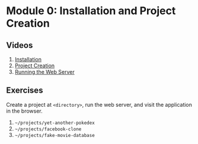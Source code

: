 # Module 0: Installation and Project Creation

## Videos

1. [Installation](./videos/installation.mp4)
2. [Project Creation](./videos/create-project.mp4)
3. [Running the Web Server](./videos/runserver.mp4)

## Exercises

Create a project at `<directory>`, run the web server, and visit the application in the browser.

1. `~/projects/yet-another-pokedex`
2. `~/projects/facebook-clone`
3. `~/projects/fake-movie-database`
